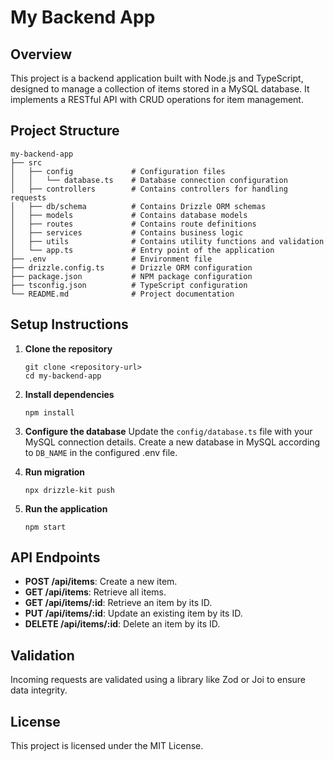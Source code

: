# My Backend App

## Overview
This project is a backend application built with Node.js and TypeScript, designed to manage a collection of items stored in a MySQL database. It implements a RESTful API with CRUD operations for item management.

## Project Structure
```
my-backend-app
├── src
│   ├── config             # Configuration files
│   │   └── database.ts    # Database connection configuration
│   ├── controllers        # Contains controllers for handling requests
│   ├── db/schema          # Contains Drizzle ORM schemas
│   ├── models             # Contains database models
│   ├── routes             # Contains route definitions
│   ├── services           # Contains business logic
│   ├── utils              # Contains utility functions and validation
│   └── app.ts             # Entry point of the application
├── .env                   # Environment file
├── drizzle.config.ts      # Drizzle ORM configuration
├── package.json           # NPM package configuration
├── tsconfig.json          # TypeScript configuration
└── README.md              # Project documentation
```

## Setup Instructions

1. **Clone the repository**
   ```
   git clone <repository-url>
   cd my-backend-app
   ```

2. **Install dependencies**
   ```
   npm install
   ```

3. **Configure the database**
   Update the `config/database.ts` file with your MySQL connection details.
   Create a new database in MySQL according to `DB_NAME` in the configured .env file.

4. **Run migration**
   ```
   npx drizzle-kit push
   ```

5. **Run the application**
   ```
   npm start
   ```

## API Endpoints

- **POST /api/items**: Create a new item.
- **GET /api/items**: Retrieve all items.
- **GET /api/items/:id**: Retrieve an item by its ID.
- **PUT /api/items/:id**: Update an existing item by its ID.
- **DELETE /api/items/:id**: Delete an item by its ID.

## Validation
Incoming requests are validated using a library like Zod or Joi to ensure data integrity.

## License
This project is licensed under the MIT License.